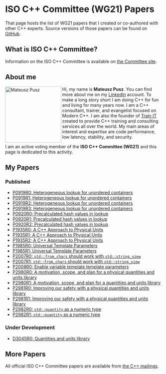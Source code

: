 # ISO C++ Committee (WG21) Papers

That page hosts the list of WG21 papers that I created or co-authored with other C++ experts.
Source versions of those papers can be found on [GitHub](https://github.com/mpusz/wg21_papers).

## What is ISO C++ Committee?

Information on the ISO C++ Committee is available on [the Committee site](https://isocpp.org/std/the-committee).

## About me

<img align="left" src="img/Mateusz_Pusz.jpg" alt="Mateusz Pusz" height="180" width="180">

Hi, my name is **Mateusz Pusz**. You can find more about me on my [LinkedIn](https://www.linkedin.com/in/mpusz)
account. To make a long story short I am doing C++ for fun and living for many years now.
I am a C++ consultant, trainer, and evangelist focused on Modern C++. I am also the founder
of [Train IT](http://train-it.eu) created to provide C++ training and consulting services
all over the world. My main areas of interest and expertise are code performance, low
latency, stability, and security.

I am an active voting member of the **ISO C++ Committee (WG21)** and this page is dedicated
to this activity.

## My Papers

### Published

- [P0919R0: Heterogeneous lookup for unordered containers](papers/0919R0_heterogeneous_lookup_for_unordered_containers.html)
- [P0919R1: Heterogeneous lookup for unordered containers](papers/0919R1_heterogeneous_lookup_for_unordered_containers.html)
- [P0919R2: Heterogeneous lookup for unordered containers](papers/0919R2_heterogeneous_lookup_for_unordered_containers.html)
- [P0919R3: Heterogeneous lookup for unordered containers](papers/0919R3_heterogeneous_lookup_for_unordered_containers.html)
- [P0920R0: Precalculated hash values in lookup](papers/0920R0_precalculated_hash_values_in_lookup.html)
- [P0920R1: Precalculated hash values in lookup](papers/0920R1_precalculated_hash_values_in_lookup.html)
- [P0920R2: Precalculated hash values in lookup](papers/0920R2_precalculated_hash_values_in_lookup.html)
- [P1935R0: A C++ Approach to Physical Units](papers/1935R0_a_cpp_approach_to_physical_units.html)
- [P1935R1: A C++ Approach to Physical Units](papers/1935R1_a_cpp_approach_to_physical_units.html)
- [P1935R2: A C++ Approach to Physical Units](papers/1935R2_a_cpp_approach_to_physical_units.html)
- [P1985R0: Universal Template Parameters](papers/1985R0_universal_template_parameters.html)
- [P1985R1: Universal Template Parameters](papers/1985R1_universal_template_parameters.html)
- [P2007R0: `std::from_chars` should work with `std::string_view`](papers/2007R0_std_from_chars_should_work_with_std_string_view.html)
- [P2007R1: `std::from_chars` should work with `std::string_view`](papers/2007R1_std_from_chars_should_work_with_std_string_view.html)
- [P2008R0: Enable variable template template parameters](papers/2008R0_enable_variable_template_template_parameters.html)
- [P2980R0: A motivation, scope, and plan for a physical quantities and units library](papers/2980R0_a_motivation_scope_and_plan_for_a_physical_quantities_and_units_library.html)
- [P2980R1: A motivation, scope, and plan for a quantities and units library](papers/2980R1_a_motivation_scope_and_plan_for_a_quantities_and_units_library.html)
- [P2981R0: Improving our safety with a physical quantities and units library](papers/2981R0_improving_our_safety_with_a_physical_quantities_and_units_library.html)
- [P2981R1: Improving our safety with a physical quantities and units library](papers/2981R1_improving_our_safety_with_a_physical_quantities_and_units_library.html)
- [P2982R0: `std::quantity` as a numeric type](papers/2982R0_std_quantity_as_a_numeric_type.html)
- [P2982R1: `std::quantity` as a numeric type](papers/2982R1_std_quantity_as_a_numeric_type.html)

### Under Development

- [D3045R0: Quantities and units library](papers/3045R0_quantities_and_units_library.html)

## More Papers

All official ISO C++ Committee papers are available from [the C++ mailings](http://open-std.org/jtc1/sc22/wg21/docs/papers).
